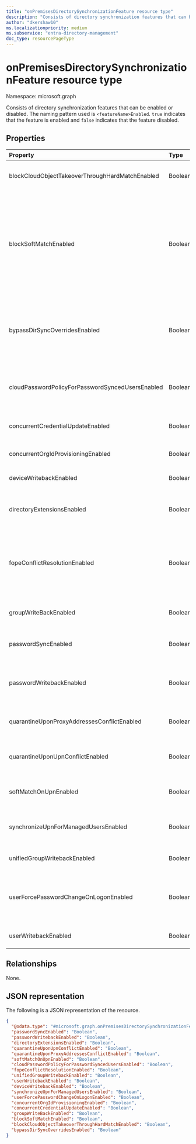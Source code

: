 ```yaml
---
title: "onPremisesDirectorySynchronizationFeature resource type"
description: "Consists of directory synchronization features that can be enabled or disabled."
author: "dkershaw10"
ms.localizationpriority: medium
ms.subservice: "entra-directory-management"
doc_type: resourcePageType
---
```


# onPremisesDirectorySynchronizationFeature resource type

Namespace: microsoft.graph

Consists of directory synchronization features that can be enabled or disabled. The naming pattern used is `<featureName>Enabled`. `true` indicates that the feature is enabled and `false` indicates that the feature disabled.

## Properties

| Property                                         | Type    | Description                                                                                                                                                                                                                                                                                            |
| :----------------------------------------------- | :------ | :----------------------------------------------------------------------------------------------------------------------------------------------------------------------------------------------------------------------------------------------------------------------------------------------------- |
| blockCloudObjectTakeoverThroughHardMatchEnabled  | Boolean | Used to block cloud object takeover via source anchor hard match if enabled.                                                                                                                                                                                                                           |
| blockSoftMatchEnabled                            | Boolean | Use to block soft match for all objects if enabled for the  tenant. Customers are encouraged to enable this feature and keep it enabled until soft matching is required again for their tenancy. This flag should be enabled again after any soft matching has been completed and is no longer needed. |
| bypassDirSyncOverridesEnabled                    | Boolean | When `true`, persists the values of _Mobile_ and _OtherMobile_ in on-premises AD during sync cycles instead of values of _MobilePhone_ or _AlternateMobilePhones_ in Microsoft Entra ID.                                                                                                                         |
| cloudPasswordPolicyForPasswordSyncedUsersEnabled | Boolean | Used to indicate that cloud password policy applies to users whose passwords are synchronized from on-premises.                                                                                                                                                                                        |
| concurrentCredentialUpdateEnabled                | Boolean | Used to enable concurrent user credentials update in OrgId.                                                                                                                                                                                                                                            |
| concurrentOrgIdProvisioningEnabled               | Boolean | Used to enable concurrent user creation in OrgId.                                                                                                                                                                                                                                                      |
| deviceWritebackEnabled                           | Boolean | Used to indicate that device write-back is enabled.                                                                                                                                                                                                                                                    |
| directoryExtensionsEnabled                       | Boolean | Used to indicate that [directory extensions](/graph/api/resources/extensionProperty) are being synced from on-premises AD to Microsoft Entra ID.                                                                                                                                                                 |
| fopeConflictResolutionEnabled                    | Boolean | Used to indicate that for a Microsoft Forefront Online Protection for Exchange (FOPE) migrated tenant, the conflicting proxy address should be migrated over.                                                                                                                                          |
| groupWriteBackEnabled                            | Boolean | Used to enable object-level group writeback feature for additional group types.                                                                                                                                                                                                                        |
| passwordSyncEnabled                              | Boolean | Used to indicate on-premise password synchronization is enabled.                                                                                                                                                                                                                                       |
| passwordWritebackEnabled                         | Boolean | Used to indicate that writeback of password resets from Microsoft Entra ID to on-premises AD is enabled.                                                                                                                                                                                                         |
| quarantineUponProxyAddressesConflictEnabled      | Boolean | Used to indicate that we should quarantine objects with conflicting proxy address.                                                                                                                                                                                                                     |
| quarantineUponUpnConflictEnabled                 | Boolean | Used to indicate that we should quarantine objects conflicting with duplicate userPrincipalName.                                                                                                                                                                                                       |
| softMatchOnUpnEnabled                            | Boolean | Used to indicate that we should soft match objects based on userPrincipalName.                                                                                                                                                                                                                         |
| synchronizeUpnForManagedUsersEnabled             | Boolean | Used to indicate that we should synchronize userPrincipalName objects for managed users with licenses.                                                                                                                                                                                                 |
| unifiedGroupWritebackEnabled                     | Boolean | Used to indicate that Microsoft 365 Group write-back is enabled.                                                                                                                                                                                                                                       |
| userForcePasswordChangeOnLogonEnabled            | Boolean | Used to indicate that feature to force password change for a user on logon is enabled while synchronizing on-premise credentials.                                                                                                                                                                      |
| userWritebackEnabled                             | Boolean | Used to indicate that user writeback is enabled.                                                                                                                                                                                                                                                       |

## Relationships

None.

## JSON representation

The following is a JSON representation of the resource.
<!-- {
  "blockType": "resource",
  "@odata.type": "microsoft.graph.onPremisesDirectorySynchronizationFeature"
}
-->
``` json
{
  "@odata.type": "#microsoft.graph.onPremisesDirectorySynchronizationFeature",
  "passwordSyncEnabled": "Boolean",
  "passwordWritebackEnabled": "Boolean",
  "directoryExtensionsEnabled": "Boolean",
  "quarantineUponUpnConflictEnabled": "Boolean",
  "quarantineUponProxyAddressesConflictEnabled": "Boolean",
  "softMatchOnUpnEnabled": "Boolean",
  "cloudPasswordPolicyForPasswordSyncedUsersEnabled": "Boolean",
  "fopeConflictResolutionEnabled": "Boolean",
  "unifiedGroupWritebackEnabled": "Boolean",
  "userWritebackEnabled": "Boolean",
  "deviceWritebackEnabled": "Boolean",
  "synchronizeUpnForManagedUsersEnabled": "Boolean",
  "userForcePasswordChangeOnLogonEnabled": "Boolean",
  "concurrentOrgIdProvisioningEnabled": "Boolean",
  "concurrentCredentialUpdateEnabled": "Boolean",
  "groupWriteBackEnabled": "Boolean",
  "blockSoftMatchEnabled": "Boolean",
  "blockCloudObjectTakeoverThroughHardMatchEnabled": "Boolean",
  "bypassDirSyncOverridesEnabled": "Boolean"
}
```
